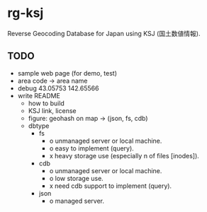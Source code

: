 # rg-ksj
Reverse Geocoding Database for Japan using KSJ (国土数値情報).
## TODO
- sample web page (for demo, test)
- area code -> area name 
- debug
  43.05753 142.65566
- write README
  - how to build
  - KSJ link, license
  - figure: geohash on map -> (json, fs, cdb)
  - dbtype
    - fs
      - o unmanaged server or local machine.
      - o easy to implement (query).
      - x heavy storage use (especially n of files [inodes]).
    - cdb
      - o unmanaged server or local machine.
      - o low storage use.
      - x need cdb support to implement (query).
    - json
      - o managed server.
